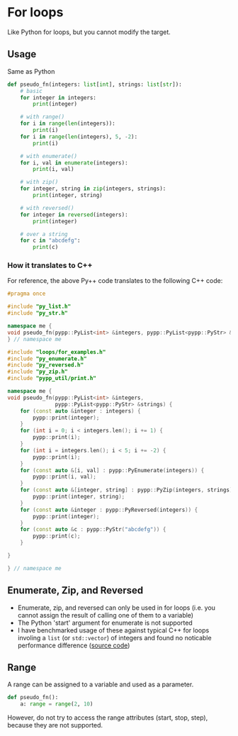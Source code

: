 # For loops

Like Python for loops, but you cannot modify the target.

## Usage

Same as Python

```python
def pseudo_fn(integers: list[int], strings: list[str]):
    # basic
    for integer in integers:
        print(integer)

    # with range()
    for i in range(len(integers)):
        print(i)
    for i in range(len(integers), 5, -2):
        print(i)

    # with enumerate()
    for i, val in enumerate(integers):
        print(i, val)

    # with zip()
    for integer, string in zip(integers, strings):
        print(integer, string)

    # with reversed()
    for integer in reversed(integers):
        print(integer)

    # over a string
    for c in "abcdefg":
        print(c)
```

### How it translates to C++

For reference, the above Py++ code translates to the following C++ code:

```cpp
#pragma once

#include "py_list.h"
#include "py_str.h"

namespace me {
void pseudo_fn(pypp::PyList<int> &integers, pypp::PyList<pypp::PyStr> &strings);
} // namespace me
```

```cpp
#include "loops/for_examples.h"
#include "py_enumerate.h"
#include "py_reversed.h"
#include "py_zip.h"
#include "pypp_util/print.h"

namespace me {
void pseudo_fn(pypp::PyList<int> &integers,
               pypp::PyList<pypp::PyStr> &strings) {
    for (const auto &integer : integers) {
        pypp::print(integer);
    }
    for (int i = 0; i < integers.len(); i += 1) {
        pypp::print(i);
    }
    for (int i = integers.len(); i < 5; i += -2) {
        pypp::print(i);
    }
    for (const auto &[i, val] : pypp::PyEnumerate(integers)) {
        pypp::print(i, val);
    }
    for (const auto &[integer, string] : pypp::PyZip(integers, strings)) {
        pypp::print(integer, string);
    }
    for (const auto &integer : pypp::PyReversed(integers)) {
        pypp::print(integer);
    }
    for (const auto &c : pypp::PyStr("abcdefg")) {
        pypp::print(c);
    }

}

} // namespace me
```

## Enumerate, Zip, and Reversed

- Enumerate, zip, and reversed can only be used in for loops (i.e. you cannot assign the result of calling one of them to a variable)
- The Python 'start' argument for enumerate is not supported
- I have benchmarked usage of these against typical C++ for loops involing a `list` (or `std::vector`) of integers and found no noticable performance difference ([source code](https://github.com/curtispuetz/pypp-cpp-dev/blob/67ec011dbd407d8ff195f461bf85f3f9e503a229/benchmarks/loops.cpp))

## Range

A range can be assigned to a variable and used as a parameter.

```python
def pseudo_fn():
    a: range = range(2, 10)
```

However, do not try to access the range attributes (start, stop, step), because they are not supported.

